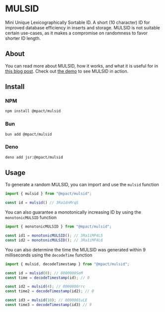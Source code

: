# MULSID
Mini Unique Lexicographically Sortable ID. A short (10 character) ID for improved database efficiency in inserts and storage. MULSID is not suitable certain use-cases, as it makes a compromise on randomness to favor shorter ID length.

## About

You can read more about MULSID, how it works, and what it is useful for in [this blog post](https://mpact.llc/blog/mini-unique-lexicographically-sortable-id). Check out [the demo](https://mulsid.mpact.llc) to see MULSID in action.

## Install

### NPM
```sh
npm install @mpact/mulsid
```

### Bun
```sh
bun add @mpact/mulsid
```

### Deno
```sh
deno add jsr:@mpact/mulsid
```

## Usage

To generate a random MULSID, you can import and use the `mulsid` function

```ts
import { mulsid } from "@mpact/mulsid";

const id = mulsid() // 3Ra1dnMrqS
```

You can also guarantee a monotonically increasing ID by using the `monotonicMULSID` function

```ts
import { monotonicMULSID } from "@mpact/mulsid";

const id1 = monotonicMULSID(); // 3Ra1iMP4L5
const id2 = monotonicMULSID(); // 3Ra1iMP4L6
```

You can also determine the time the MULSID was generated within 9 milliseconds using the `decodeTime` function

```ts
import { mulsid, decodeTimestamp } from "@mpact/mulsid";

const id = mulsid(0); // 0000000SeM
const time = decodeTimestamp(id); // 0

const id2 = mulsid(4); // 0000000rrc
const time2 = decodeTimestamp(id2); // 0

const id3 = mulsid(10); // 0000001uLE
const time3 = decodeTimestamp(id3) // 9
```
